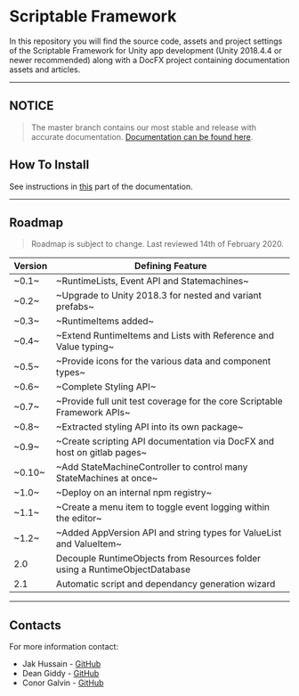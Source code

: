 # Scriptable Framework

In this repository you will find the source code, assets and project settings of the Scriptable Framework for Unity app development (Unity 2018.4.4 or newer recommended) along with a DocFX project containing documentation assets and articles.

---

## NOTICE

> The master branch contains our most stable and release with accurate documentation.
> [Documentation can be found here](https://pablothedolphin.github.io/Scriptable-Framework/).

## How To Install

See instructions in [this](https://pablothedolphin.github.io/Scriptable-Framework/articles/howToInstall.html) part of the documentation.

---

## Roadmap

> Roadmap is subject to change. Last reviewed 14th of February 2020.

| Version | Defining Feature                  						  				    |
| ------- | --------------------------------------------------------------------------- |
| ~0.1~   | ~RuntimeLists, Event API and Statemachines~					 			    |
| ~0.2~   | ~Upgrade to Unity 2018.3 for nested and variant prefabs~         			|
| ~0.3~   | ~RuntimeItems added~           	     			  				            |
| ~0.4~   | ~Extend RuntimeItems and Lists with Reference and Value typing~             |
| ~0.5~   | ~Provide icons for the various data and component types~                    |
| ~0.6~   | ~Complete Styling API~                  	     			  		        |
| ~0.7~   | ~Provide full unit test coverage for the core Scriptable Framework APIs~    |
| ~0.8~   | ~Extracted styling API into its own package~							    |
| ~0.9~   | ~Create scripting API documentation via DocFX and host on gitlab pages~     |
| ~0.10~  | ~Add StateMachineController to control many StateMachines at once~          |
| ~1.0~   | ~Deploy on an internal npm registry~									    |
| ~1.1~   | ~Create a menu item to toggle event logging within the editor~		        |
| ~1.2~   | ~Added AppVersion API and string types for ValueList and ValueItem~		    |
| 2.0     | Decouple RuntimeObjects from Resources folder using a RuntimeObjectDatabase |
| 2.1     | Automatic script and dependancy generation wizard                           |

---

## Contacts

For more information contact:

* Jak Hussain - [GitHub](https://github.com/pablothedolphin)
* Dean Giddy - [GitHub](https://github.com/DeanGiddy)
* Conor Galvin - [GitHub](https://github.com/Cvnvr)
